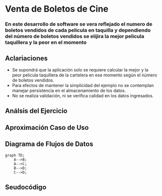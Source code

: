 # Venta de Boletos de Cine
### En este desarrollo de software se vera reflejado el numero de boletos vendidos de cada pelicula en taquilla y dependiendo del número de boletos vendidos se elijira la mejor pelicula taquillera y la peor en el momento 
## Aclariaciones
* Se supondrá que la aplicación solo se requiere calcular la mejor y la peor pelicula taquillera de la cartelera en ese momento según el número de boletos vendidos.
* Para efectos de mantener la simplicidad del ejemplo no se contemplan manejar persistencia en el almacenamiento de los datos.
* No se realiza validación, ni se verifica calidad en los datos ingresados.

## Análsis del Ejercicio


## Aproximación Caso de Uso

## Diagrama de Flujos de Datos

```mermaid
graph TD;
    A-->B;
    A-->C;
    B-->D;
    C-->D;
```

## Seudocódigo

